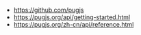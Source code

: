 - https://github.com/pugjs
- https://pugjs.org/api/getting-started.html
- https://pugjs.org/zh-cn/api/reference.html
